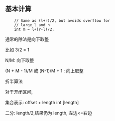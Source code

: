 ## 基本计算

        // Same as (l+r)/2, but avoids overflow for 
        // large l and h 
        int m = l+(r-l)/2; 

通常的除法是向下取整

比如 3/2 = 1

N/M: 向下取整

(N + M - 1)/M 或 (N-1)/M + 1 : 向上取整

折半算法

对于开闭区间,

集合表示: offset + length
int [length]

二分: length/2,结果仍为 length, 左边<=右边

